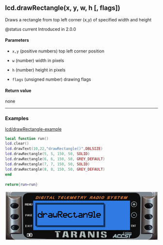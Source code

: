 <!-- This file was generated by the script. Do not edit it, any changes will be lost! -->

## lcd.drawRectangle(x, y, w, h [, flags])



Draws a rectangle from top left corner (x,y) of specified width and height 

@status current Introduced in 2.0.0


#### Parameters

* `x,y` (positive numbers) top left corner position

* `w` (number) width in pixels

* `h` (number) height in pixels

* `flags` (unsigned number) drawing flags



#### Return value

none



---

### Examples

<a class="dlbtn" href="https://raw.githubusercontent.com/opentx/lua-reference-guide/master/lcd/drawRectangle-example.lua">lcd/drawRectangle-example</a>

```lua
local function run()
lcd.clear()
lcd.drawText(10,22,"drawRectangle()",DBLSIZE)
lcd.drawRectangle(5, 5, 150, 50, SOLID)
lcd.drawRectangle(6, 6, 150, 50, GREY_DEFAULT)
lcd.drawRectangle(7, 7, 150, 50, SOLID)
lcd.drawRectangle(8, 8, 150, 50, GREY_DEFAULT)
end

return{run=run}
```

![](drawRectangle-example.png)

